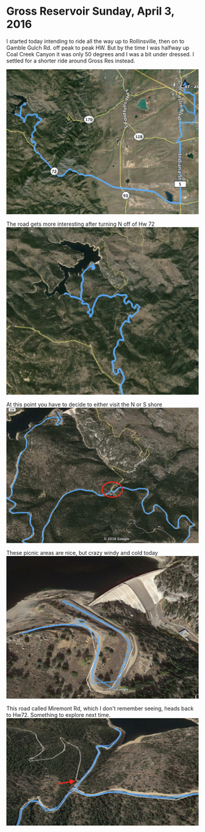 Gross Reservoir Sunday, April 3, 2016
============

I started today intending to ride all the way up to Rollinsville, then on to Gamble Gulch Rd. off peak to peak HW.  But by the time I was halfway up Coal Creek Canyon it was only 50 degrees and I was a bit under dressed.  I settled for a shorter ride around Gross Res instead.

![Overview](https://raw.githubusercontent.com/cparker/xr-adventures/master/sunday-april-3-2016-gross-res/overview.png)


The road gets more interesting after turning N off of Hw 72
![turn N off of 72](https://raw.githubusercontent.com/cparker/xr-adventures/master/sunday-april-3-2016-gross-res/aroung-gross.png)

At this point you have to decide to either visit the N or S shore
![gross-turn](https://raw.githubusercontent.com/cparker/xr-adventures/master/sunday-april-3-2016-gross-res/gross-turn.png)

These picnic areas are nice, but crazy windy and cold today
![](https://raw.githubusercontent.com/cparker/xr-adventures/master/sunday-april-3-2016-gross-res/exploring-picnic-areas.png)

This road called Miremont Rd, which I don't remember seeing, heads back to Hw72.  Something to explore next time.
![](https://raw.githubusercontent.com/cparker/xr-adventures/master/sunday-april-3-2016-gross-res/missed-road.png)
